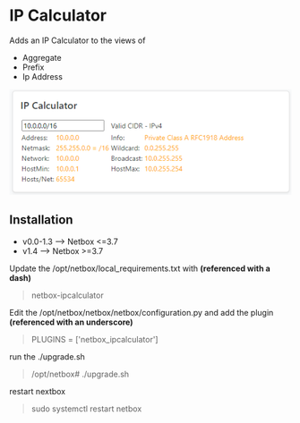 # IP Calculator

Adds an IP Calculator to the views of
- Aggregate
- Prefix
- Ip Address

![IP Calculator image](docs/images/IPCalculator.png)

## Installation

+ v0.0-1.3 --> Netbox <=3.7
+ v1.4 --> Netbox >=3.7

Update the /opt/netbox/local_requirements.txt with **(referenced with a dash)**

> netbox-ipcalculator

Edit the /opt/netbox/netbox/netbox/configuration.py and add the plugin **(referenced with an underscore)**
> PLUGINS = ['netbox_ipcalculator']

run the ./upgrade.sh 
> /opt/netbox# ./upgrade.sh

restart nextbox
> sudo systemctl restart netbox

